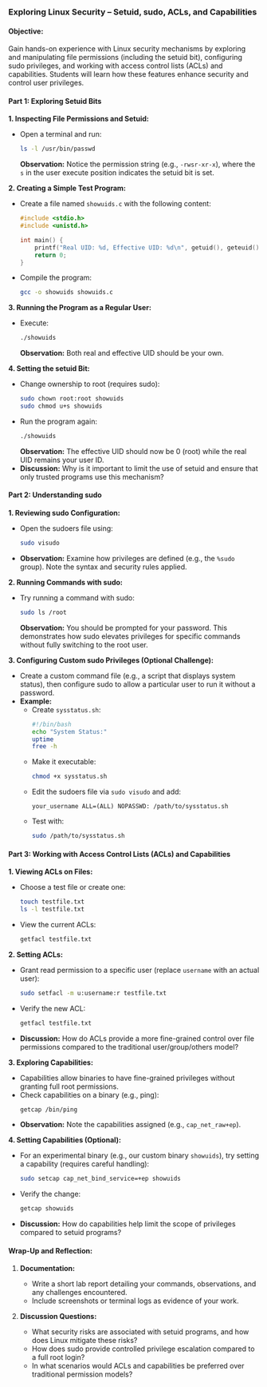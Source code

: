 ### **Exploring Linux Security – Setuid, sudo, ACLs, and Capabilities**

#### **Objective:**
Gain hands-on experience with Linux security mechanisms by exploring and manipulating file permissions (including the setuid bit), configuring sudo privileges, and working with access control lists (ACLs) and capabilities. Students will learn how these features enhance security and control user privileges.

#### **Part 1: Exploring Setuid Bits**

**1. Inspecting File Permissions and Setuid:**
- Open a terminal and run:
  ```bash
  ls -l /usr/bin/passwd
  ```
  **Observation:** Notice the permission string (e.g., `-rwsr-xr-x`), where the `s` in the user execute position indicates the setuid bit is set.

**2. Creating a Simple Test Program:**
- Create a file named `showuids.c` with the following content:
  ```c
  #include <stdio.h>
  #include <unistd.h>

  int main() {
      printf("Real UID: %d, Effective UID: %d\n", getuid(), geteuid());
      return 0;
  }
  ```
- Compile the program:
  ```bash
  gcc -o showuids showuids.c
  ```

**3. Running the Program as a Regular User:**
- Execute:
  ```bash
  ./showuids
  ```
  **Observation:** Both real and effective UID should be your own.

**4. Setting the setuid Bit:**
- Change ownership to root (requires sudo):
  ```bash
  sudo chown root:root showuids
  sudo chmod u+s showuids
  ```
- Run the program again:
  ```bash
  ./showuids
  ```
  **Observation:** The effective UID should now be 0 (root) while the real UID remains your user ID.
- **Discussion:** Why is it important to limit the use of setuid and ensure that only trusted programs use this mechanism?

#### **Part 2: Understanding sudo**

**1. Reviewing sudo Configuration:**
- Open the sudoers file using:
  ```bash
  sudo visudo
  ```
- **Observation:** Examine how privileges are defined (e.g., the `%sudo` group). Note the syntax and security rules applied.

**2. Running Commands with sudo:**
- Try running a command with sudo:
  ```bash
  sudo ls /root
  ```
  **Observation:** You should be prompted for your password. This demonstrates how sudo elevates privileges for specific commands without fully switching to the root user.

**3. Configuring Custom sudo Privileges (Optional Challenge):**
- Create a custom command file (e.g., a script that displays system status), then configure sudo to allow a particular user to run it without a password.
- **Example:**
  - Create `sysstatus.sh`:
    ```bash
    #!/bin/bash
    echo "System Status:"
    uptime
    free -h
    ```
  - Make it executable:
    ```bash
    chmod +x sysstatus.sh
    ```
  - Edit the sudoers file via `sudo visudo` and add:
    ```
    your_username ALL=(ALL) NOPASSWD: /path/to/sysstatus.sh
    ```
  - Test with:
    ```bash
    sudo /path/to/sysstatus.sh
    ```

#### **Part 3: Working with Access Control Lists (ACLs) and Capabilities**

**1. Viewing ACLs on Files:**
- Choose a test file or create one:
  ```bash
  touch testfile.txt
  ls -l testfile.txt
  ```
- View the current ACLs:
  ```bash
  getfacl testfile.txt
  ```

**2. Setting ACLs:**
- Grant read permission to a specific user (replace `username` with an actual user):
  ```bash
  sudo setfacl -m u:username:r testfile.txt
  ```
- Verify the new ACL:
  ```bash
  getfacl testfile.txt
  ```
- **Discussion:** How do ACLs provide a more fine-grained control over file permissions compared to the traditional user/group/others model?

**3. Exploring Capabilities:**
- Capabilities allow binaries to have fine-grained privileges without granting full root permissions.
- Check capabilities on a binary (e.g., ping):
  ```bash
  getcap /bin/ping
  ```
- **Observation:** Note the capabilities assigned (e.g., `cap_net_raw+ep`).

**4. Setting Capabilities (Optional):**
- For an experimental binary (e.g., our custom binary `showuids`), try setting a capability (requires careful handling):
  ```bash
  sudo setcap cap_net_bind_service=+ep showuids
  ```
- Verify the change:
  ```bash
  getcap showuids
  ```
- **Discussion:** How do capabilities help limit the scope of privileges compared to setuid programs?

#### **Wrap-Up and Reflection:**

1. **Documentation:**
   - Write a short lab report detailing your commands, observations, and any challenges encountered.
   - Include screenshots or terminal logs as evidence of your work.

2. **Discussion Questions:**
   - What security risks are associated with setuid programs, and how does Linux mitigate these risks?
   - How does sudo provide controlled privilege escalation compared to a full root login?
   - In what scenarios would ACLs and capabilities be preferred over traditional permission models?
